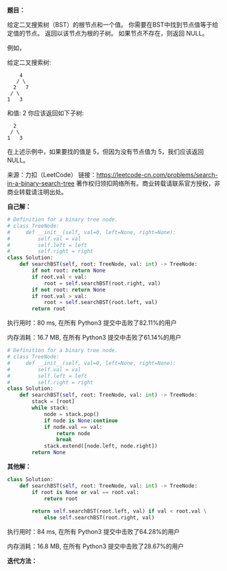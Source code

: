 **题目：**

给定二叉搜索树（BST）的根节点和一个值。 你需要在BST中找到节点值等于给定值的节点。 返回以该节点为根的子树。 如果节点不存在，则返回 NULL。

例如，

给定二叉搜索树:

        4
       / \
      2   7
     / \
    1   3

和值: 2
你应该返回如下子树:

      2     
     / \   
    1   3
在上述示例中，如果要找的值是 5，但因为没有节点值为 5，我们应该返回 NULL。

来源：力扣（LeetCode）
链接：https://leetcode-cn.com/problems/search-in-a-binary-search-tree
著作权归领扣网络所有。商业转载请联系官方授权，非商业转载请注明出处。



**自己解：**

```python
# Definition for a binary tree node.
# class TreeNode:
#     def __init__(self, val=0, left=None, right=None):
#         self.val = val
#         self.left = left
#         self.right = right
class Solution:
    def searchBST(self, root: TreeNode, val: int) -> TreeNode:
        if not root: return None
        if root.val < val:
            root = self.searchBST(root.right, val)
        if not root: return None
        if root.val > val:
            root = self.searchBST(root.left, val)
        return root
```

执行用时：80 ms, 在所有 Python3 提交中击败了82.11%的用户

内存消耗：16.7 MB, 在所有 Python3 提交中击败了61.14%的用户

```python
# Definition for a binary tree node.
# class TreeNode:
#     def __init__(self, val=0, left=None, right=None):
#         self.val = val
#         self.left = left
#         self.right = right
class Solution:
    def searchBST(self, root: TreeNode, val: int) -> TreeNode:
        stack = [root]
        while stack:
            node = stack.pop()
            if node is None:continue
            if node.val == val:
                return node
                break
            stack.extend([node.left, node.right])
        return None
```



**其他解：**

```python
class Solution:
    def searchBST(self, root: TreeNode, val: int) -> TreeNode:
        if root is None or val == root.val:
            return root
        
        return self.searchBST(root.left, val) if val < root.val \
            else self.searchBST(root.right, val)	
```

执行用时：84 ms, 在所有 Python3 提交中击败了64.28%的用户

内存消耗：16.8 MB, 在所有 Python3 提交中击败了28.67%的用户



**迭代方法：**